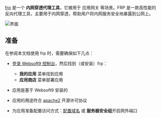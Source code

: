 [frp](https://gofrp.org) 是一个 **内网穿透代理工具**，它被用于 应用网关  等场景。FRP 是一款高性能的反向代理工具，主要用于内网穿透，帮助用户将内网服务安全地暴露到公网上。


![界面](http://libs.websoft9.com/Websoft9/DocsPicture/zh/frp/frp-gui-websoft9.png)


## 准备

在参阅本文档使用 frp 时，需要确保如下几点：

- [登录 Websoft9 控制台](./login-console)，然后找到（或安装）frp：
  - **我的应用** 菜单找到应用 
  - **应用商店** 菜单部署应用

- 应用是基于 Websoft9 安装的


- 应用的用途符合 [apache2](https://opensource.org/licenses/Apache-2.0) 开源许可协议


- 为应用准备配置访问方式：[配置域名](./domain-set) 或 **服务器安全组**开启网外端口